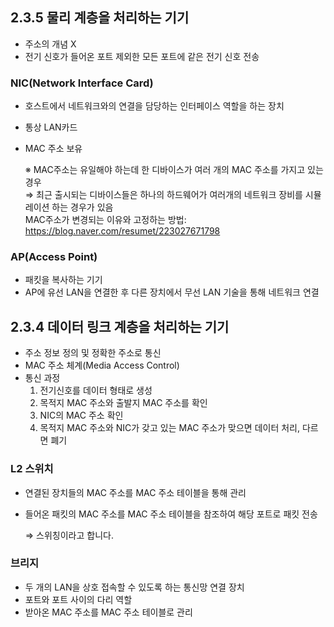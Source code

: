 ## 2.3.5 물리 계층을 처리하는 기기

- 주소의 개념 X
- 전기 신호가 들어온 포트 제외한 모든 포트에 같은 전기 신호 전송

### NIC(Network Interface Card)

- 호스트에서 네트워크와의 연결을 담당하는 인터페이스 역할을 하는 장치
- 통상 LAN카드
- MAC 주소 보유

    ※ MAC주소는 유일해야 하는데 한 디바이스가 여러 개의 MAC 주소를 가지고 있는 경우  
    ⇒ 최근 출시되는 디바이스들은 하나의 하드웨어가 여러개의 네트워크 장비를 시뮬레이션 하는 경우가 있음  
    MAC주소가 변경되는 이유와 고정하는 방법: https://blog.naver.com/resumet/223027671798

### AP(Access Point)

- 패킷을 복사하는 기기
- AP에 유선 LAN을 연결한 후 다른 장치에서 무선 LAN 기술을 통해 네트워크 연결

## 2.3.4 데이터 링크 계층을 처리하는 기기

- 주소 정보 정의 및 정확한 주소로 통신
- MAC 주소 체계(Media Access Control)
- 통신 과정
    1. 전기신호를 데이터 형태로 생성
    2. 목적지 MAC 주소와 출발지 MAC 주소를 확인
    3. NIC의 MAC 주소 확인
    4. 목적지 MAC 주소와 NIC가 갖고 있는 MAC 주소가 맞으면 데이터 처리, 다르면 폐기
    

### L2 스위치

- 연결된 장치들의 MAC 주소를 MAC 주소 테이블을 통해 관리
- 들어온 패킷의 MAC 주소를 MAC 주소 테이블을 참조하여 해당 포트로 패킷 전송
    
    ⇒ 스위칭이라고 합니다.
    

### 브리지

- 두 개의 LAN을 상호 접속할 수 있도록 하는 통신망 연결 장치
- 포트와 포트 사이의 다리 역할
- 받아온 MAC 주소를 MAC 주소 테이블로 관리